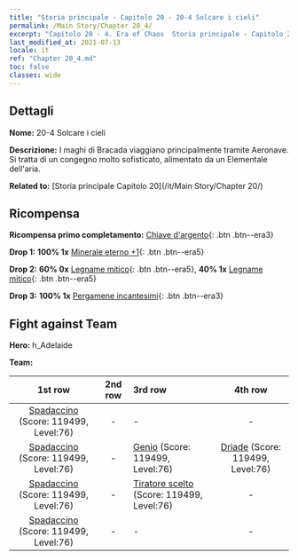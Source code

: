 ```yaml
---
title: "Storia principale - Capitolo 20 - 20-4 Solcare i cieli"
permalink: /Main Story/Chapter 20_4/
excerpt: "Capitolo 20 - 4. Era of Chaos  Storia principale - Capitolo 20_4. 20-4 Solcare i cieli"
last_modified_at: 2021-07-13
locale: it
ref: "Chapter 20_4.md"
toc: false
classes: wide
---
```


## Dettagli

 **Nome:** 20-4 Solcare i cieli

 **Descrizione:** I maghi di Bracada viaggiano principalmente tramite Aeronave. Si tratta di un congegno molto sofisticato, alimentato da un Elementale dell'aria.

 **Related to:** [Storia principale Capitolo 20](/it/Main Story/Chapter 20/)

## Ricompensa

 **Ricompensa primo completamento:** [Chiave d'argento](/ItemsIT/con_693/){: .btn .btn--era3}

 **Drop 1:** **100% 1x** [Minerale eterno +1](/ItemsIT/mat_68/){: .btn .btn--era5}

 **Drop 2:** **60% 0x** [Legname mitico](/ItemsIT/mat_62/){: .btn .btn--era5}, **40% 1x** [Legname mitico](/ItemsIT/mat_62/){: .btn .btn--era5}

 **Drop 3:** **100% 1x** [Pergamene incantesimi](/ItemsIT/con_694/){: .btn .btn--era3}


## Fight against Team
 **Hero:** h_Adelaide

 **Team:**


  | 1st row | 2nd row | 3rd row | 4th row |
  |:----:|:----:|:----|:----:|
  | [Spadaccino](/it/units/Swordsman/) (Score: 119499, Level:76)  | - | - | - |
  | [Spadaccino](/it/units/Swordsman/) (Score: 119499, Level:76)  | - | [Genio](/it/units/Genie/) (Score: 119499, Level:76)  | [Driade](/it/units/Sprite/) (Score: 119499, Level:76)  |
  | [Spadaccino](/it/units/Swordsman/) (Score: 119499, Level:76)  | - | [Tiratore scelto](/it/units/Marksman/) (Score: 119499, Level:76)  | - |
  | [Spadaccino](/it/units/Swordsman/) (Score: 119499, Level:76)  | - | - | - |



